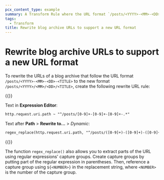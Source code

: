 ```yaml
---
pcx_content_type: example
summary: A Transform Rule where the URL format `/posts/<YYYY>-<MM>-<DD>-<TITLE>` is rewritten to the new format `/posts/<YYYY>/<MM>/<DD>/<TITLE>`.
tags:
  - Transform
title: Rewrite blog archive URLs to support a new URL format
---
```


# Rewrite blog archive URLs to support a new URL format

To rewrite the URLs of a blog archive that follow the URL format `/posts/<YYYY>-<MM>-<DD>-<TITLE>` to the new format `/posts/<YYYY>/<MM>/<DD>/<TITLE>`, create the following rewrite URL rule:

{{<example>}}

Text in **Expression Editor**:

```txt
http.request.uri.path ~ "^/posts/[0-9]+-[0-9]+-[0-9]+-.*"
```

Text after **Path** > **Rewrite to...** > _Dynamic_:

```txt
regex_replace(http.request.uri.path, "^/posts/([0-9]+)-([0-9]+)-([0-9]+)-(.*)$", "/posts/${1}/${2}/${3}/${4}")
```

{{</example>}}

The function `regex_replace()` also allows you to extract parts of the URL using regular expressions' capture groups. Create capture groups by putting part of the regular expression in parentheses. Then, reference a capture group using `${<NUMBER>}` in the replacement string, where `<NUMBER>` is the number of the capture group.
